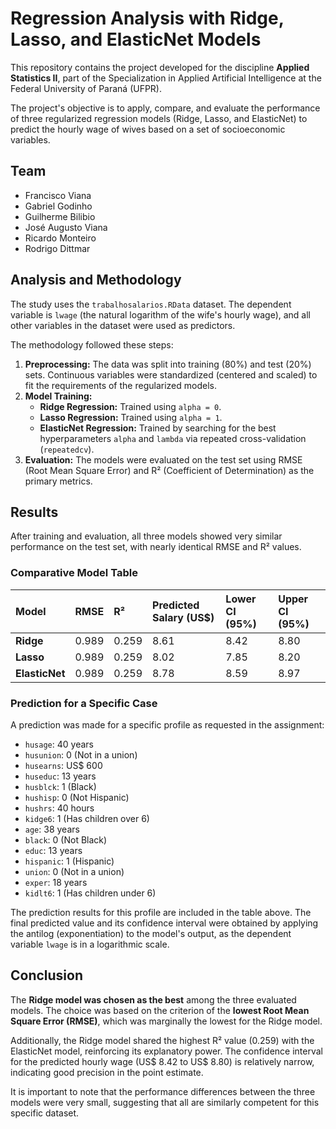 # Regression Analysis with Ridge, Lasso, and ElasticNet Models

This repository contains the project developed for the discipline **Applied Statistics II**, part of the Specialization in Applied Artificial Intelligence at the Federal University of Paraná (UFPR).

The project's objective is to apply, compare, and evaluate the performance of three regularized regression models (Ridge, Lasso, and ElasticNet) to predict the hourly wage of wives based on a set of socioeconomic variables.

## Team

* Francisco Viana  
* Gabriel Godinho
* Guilherme Bilibio
* José Augusto Viana
* Ricardo Monteiro
* Rodrigo Dittmar

## Analysis and Methodology

The study uses the `trabalhosalarios.RData` dataset. The dependent variable is `lwage` (the natural logarithm of the wife's hourly wage), and all other variables in the dataset were used as predictors.

The methodology followed these steps:
1.  **Preprocessing:** The data was split into training (80%) and test (20%) sets. Continuous variables were standardized (centered and scaled) to fit the requirements of the regularized models.
2.  **Model Training:**
    * **Ridge Regression:** Trained using `alpha = 0`.
    * **Lasso Regression:** Trained using `alpha = 1`.
    * **ElasticNet Regression:** Trained by searching for the best hyperparameters `alpha` and `lambda` via repeated cross-validation (`repeatedcv`).
3.  **Evaluation:** The models were evaluated on the test set using RMSE (Root Mean Square Error) and R² (Coefficient of Determination) as the primary metrics.

## Results

After training and evaluation, all three models showed very similar performance on the test set, with nearly identical RMSE and R² values.

### Comparative Model Table

| Model | RMSE | R² | Predicted Salary (US$) | Lower CI (95%) | Upper CI (95%) |
| :--- | :--- | :--- | :--- | :--- | :--- |
| **Ridge** | 0.989 | 0.259 | 8.61 | 8.42 | 8.80 |
| **Lasso** | 0.989 | 0.259 | 8.02 | 7.85 | 8.20 |
| **ElasticNet** | 0.989 | 0.259 | 8.78 | 8.59 | 8.97 |

### Prediction for a Specific Case

A prediction was made for a specific profile as requested in the assignment:

* `husage`: 40 years 
* `husunion`: 0 (Not in a union) 
* `husearns`: US$ 600 
* `huseduc`: 13 years 
* `husblck`: 1 (Black) 
* `hushisp`: 0 (Not Hispanic) 
* `hushrs`: 40 hours 
* `kidge6`: 1 (Has children over 6) 
* `age`: 38 years 
* `black`: 0 (Not Black) 
* `educ`: 13 years 
* `hispanic`: 1 (Hispanic) 
* `union`: 0 (Not in a union) 
* `exper`: 18 years 
* `kidlt6`: 1 (Has children under 6) 

The prediction results for this profile are included in the table above. The final predicted value and its confidence interval were obtained by applying the antilog (exponentiation) to the model's output, as the dependent variable `lwage` is in a logarithmic scale.

## Conclusion

The **Ridge model was chosen as the best** among the three evaluated models. The choice was based on the criterion of the **lowest Root Mean Square Error (RMSE)**, which was marginally the lowest for the Ridge model.

Additionally, the Ridge model shared the highest R² value (0.259) with the ElasticNet model, reinforcing its explanatory power. The confidence interval for the predicted hourly wage (US$ 8.42 to US$ 8.80) is relatively narrow, indicating good precision in the point estimate.

It is important to note that the performance differences between the three models were very small, suggesting that all are similarly competent for this specific dataset.
